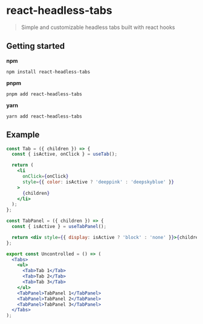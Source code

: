 # react-headless-tabs

> Simple and customizable headless tabs built with react hooks

## Getting started

**npm**

```
npm install react-headless-tabs
```

**pnpm**

```
pnpm add react-headless-tabs
```

**yarn**

```
yarn add react-headless-tabs
```

## Example

```jsx
const Tab = ({ children }) => {
  const { isActive, onClick } = useTab();

  return (
    <li
      onClick={onClick}
      style={{ color: isActive ? 'deeppink' : 'deepskyblue' }}
    >
      {children}
    </li>
  );
};

const TabPanel = ({ children }) => {
  const { isActive } = useTabPanel();

  return <div style={{ display: isActive ? 'block' : 'none' }}>{children}</div>;
};

export const Uncontrolled = () => (
  <Tabs>
    <ul>
      <Tab>Tab 1</Tab>
      <Tab>Tab 2</Tab>
      <Tab>Tab 3</Tab>
    </ul>
    <TabPanel>TabPanel 1</TabPanel>
    <TabPanel>TabPanel 2</TabPanel>
    <TabPanel>TabPanel 3</TabPanel>
  </Tabs>
);
```
